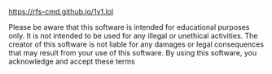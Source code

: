 https://rfs-cmd.github.io/1v1.lol

Please be aware that this software is intended for educational purposes only. It is not intended to be used for any illegal or unethical activities. The creator of this software is not liable for any damages or legal consequences that may result from your use of this software. By using this software, you acknowledge and accept these terms
